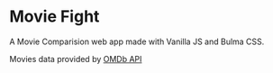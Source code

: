 # Movie Fight

A Movie Comparision web app made with Vanilla JS and Bulma CSS.

Movies data provided by [OMDb API](https://www.omdbapi.com/)
